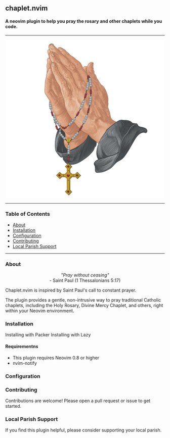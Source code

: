 ## chaplet.nvim 
#### A neovim plugin to help you pray the rosary and other chaplets while you code.

----

<p align="center">
  <img alt="Rosary" height = "500" src="/assets/praying-hands-chaplet.jpg" />
</p>

----

### Table of Contents 
- [About](#about)
- [Installation](#installation)
- [Configuration](#configuration)
- [Contributing](#contributing)
- [Local Parish Support](#local-parish-support)

----

### About 

<p align="center">
    <em>"Pray without ceasing"</em><br>
    - Saint Paul (1 Thessalonians 5:17)
</p>


Chaplet.nvim is inspired by Saint Paul's call to constant prayer. 

The plugin provides a gentle, non-intrusive way to pray traditional Catholic chaplets,
including the Holy Rosary, Divine Mercy Chaplet, and others, right within your Neovim environment. 


### Installation

Installing with Packer
Installing with Lazy

#### Requirementns 
- This plugin requires Neovim 0.8 or higher
- nvim-notify

### Configuration



### Contributing

Contributions are welcome! Please open a pull request or issue to get started.

### Local Parish Support

If you find this plugin helpful, please consider supporting your local parish. 
